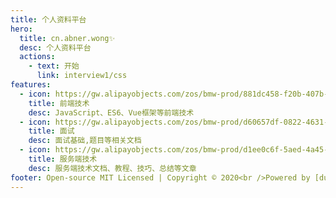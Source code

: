 ```yaml
---
title: 个人资料平台
hero:
  title: cn.abner.wong✨
  desc: 个人资料平台
  actions:
    - text: 开始
      link: interview1/css
features:
  - icon: https://gw.alipayobjects.com/zos/bmw-prod/881dc458-f20b-407b-947a-95104b5ec82b/k79dm8ih_w144_h144.png
    title: 前端技术
    desc: JavaScript、ES6、Vue框架等前端技术
  - icon: https://gw.alipayobjects.com/zos/bmw-prod/d60657df-0822-4631-9d7c-e7a869c2f21c/k79dmz3q_w126_h126.png
    title: 面试
    desc: 面试基础,题目等相关文档
  - icon: https://gw.alipayobjects.com/zos/bmw-prod/d1ee0c6f-5aed-4a45-a507-339a4bfe076c/k7bjsocq_w144_h144.png
    title: 服务端技术
    desc: 服务端技术文档、教程、技巧、总结等文章
footer: Open-source MIT Licensed | Copyright © 2020<br />Powered by [dumi](https://d.umijs.org)
---
```

